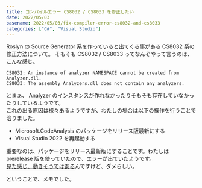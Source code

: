 ```yaml
---
title: コンパイルエラー CS8032 / CS8033 を修正したい
date: 2022/05/03
basename: 2022/05/03/fix-compiler-error-cs8032-and-cs8033
categories: ["C#", "Visual Studio"]
---
```


Roslyn の Source Generator 系を作っていると出てくる事がある CS8032 系の修正方法について。
そもそも CS8032 / CS8033 ってなんぞやって言うのは、こんな感じ。

```
CS8032: An instance of analyzer NAMESPACE cannot be created from Analyzer.dll.
CS8033: The assembly Analyzers.dll does not contain any analyzers.
```

とまぁ、 Analyzer のインスタンスが作れなかったりそもそも存在していなかったりしているようです。  
これの出る原因は様々あるようですが、わたしの場合は以下の操作を行うことで治りました。

* Microsoft.CodeAnalysis のパッケージをリリース版最新にする
* Visual Studio 2022 を再起動する

重要なのは、パッケージをリリース最新版にすることです。わたしは prerelease 版を使っていたので、エラーが出ていたようです。  
[見た感じ、動きそうではある](https://docs.microsoft.com/ja-jp/visualstudio/extensibility/roslyn-version-support?view=vs-2022)んですけど、ダメらしい。

ということで、メモでした。